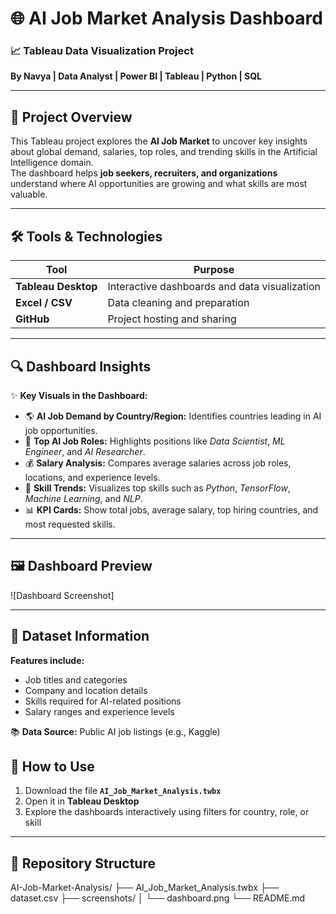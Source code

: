 # 🌐 AI Job Market Analysis Dashboard

### 📈 Tableau Data Visualization Project  
**By Navya | Data Analyst | Power BI | Tableau | Python | SQL**

---

## 🧠 Project Overview  
This Tableau project explores the **AI Job Market** to uncover key insights about global demand, salaries, top roles, and trending skills in the Artificial Intelligence domain.  
The dashboard helps **job seekers, recruiters, and organizations** understand where AI opportunities are growing and what skills are most valuable.

---

## 🛠 Tools & Technologies  
| Tool | Purpose |
|------|----------|
| **Tableau Desktop** | Interactive dashboards and data visualization |
| **Excel / CSV** | Data cleaning and preparation |
| **GitHub** | Project hosting and sharing |

---

## 🔍 Dashboard Insights  
✨ **Key Visuals in the Dashboard:**  
- 🌎 **AI Job Demand by Country/Region:** Identifies countries leading in AI job opportunities.  
- 💼 **Top AI Job Roles:** Highlights positions like *Data Scientist*, *ML Engineer*, and *AI Researcher*.  
- 💰 **Salary Analysis:** Compares average salaries across job roles, locations, and experience levels.  
- 🧩 **Skill Trends:** Visualizes top skills such as *Python*, *TensorFlow*, *Machine Learning*, and *NLP*.  
- 📊 **KPI Cards:** Show total jobs, average salary, top hiring countries, and most requested skills.  

---

## 🖼 Dashboard Preview  
![Dashboard Screenshot]

---

## 🧩 Dataset Information  
**Features include:**  
- Job titles and categories  
- Company and location details  
- Skills required for AI-related positions  
- Salary ranges and experience levels  

📚 **Data Source:** Public AI job listings (e.g., Kaggle)


## 🚀 How to Use  
1. Download the file **`AI_Job_Market_Analysis.twbx`**  
2. Open it in **Tableau Desktop**  
3. Explore the dashboards interactively using filters for country, role, or skill  

---

## 📁 Repository Structure  
AI-Job-Market-Analysis/
├── AI_Job_Market_Analysis.twbx
├── dataset.csv
├── screenshots/
│ └── dashboard.png
└── README.md



